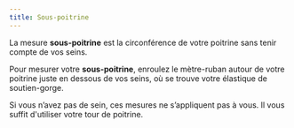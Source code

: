 ```yaml
---
title: Sous-poitrine
---
```


La mesure **sous-poitrine** est la circonférence de votre poitrine sans tenir compte de vos seins.

Pour mesurer votre **sous-poitrine**, enroulez le mètre-ruban autour de votre poitrine juste en dessous de vos seins, où se trouve votre élastique de soutien-gorge.

Si vous n’avez pas de sein, ces mesures ne s’appliquent pas à vous. Il vous suffit d'utiliser votre tour de poitrine.
